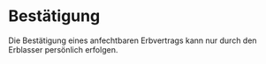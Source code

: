 # Bestätigung

Die Bestätigung eines anfechtbaren Erbvertrags kann nur durch den Erblasser persönlich erfolgen.